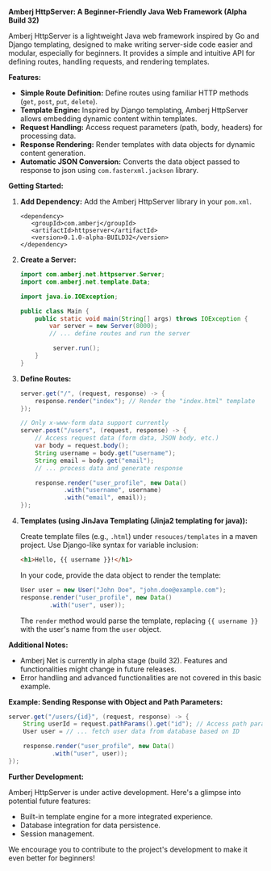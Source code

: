 **Amberj HttpServer: A Beginner-Friendly Java Web Framework (Alpha Build 32)**

Amberj HttpServer is a lightweight Java web framework inspired by Go and Django templating, designed to make writing server-side code easier and modular, especially for beginners. It provides a simple and intuitive API for defining routes, handling requests, and rendering templates.

**Features:**

- **Simple Route Definition:** Define routes using familiar HTTP methods (`get`, `post`, `put`, `delete`).
- **Template Engine:** Inspired by Django templating, Amberj HttpServer allows embedding dynamic content within templates.
- **Request Handling:** Access request parameters (path, body, headers) for processing data.
- **Response Rendering:** Render templates with data objects for dynamic content generation.
- **Automatic JSON Conversion:** Converts the data object passed to response to json using `com.fasterxml.jackson` library.

**Getting Started:**

1. **Add Dependency:**
   Add the Amberj HttpServer library in your `pom.xml`.
   ```
   <dependency>
      <groupId>com.amberj</groupId>
      <artifactId>httpserver</artifactId>
      <version>0.1.0-alpha-BUILD32</version>
   </dependency>
   ```

2. **Create a Server:**

   ```java
   import com.amberj.net.httpserver.Server;
   import com.amberj.net.template.Data;

   import java.io.IOException;

   public class Main {
       public static void main(String[] args) throws IOException {
           var server = new Server(8000);
           // ... define routes and run the server
   
            server.run();
       }
   }
   ```

3. **Define Routes:**

   ```java
   server.get("/", (request, response) -> {
       response.render("index"); // Render the "index.html" template
   });

   // Only x-www-form data support currently
   server.post("/users", (request, response) -> {
       // Access request data (form data, JSON body, etc.)
       var body = request.body();
       String username = body.get("username");
       String email = body.get("email");
       // ... process data and generate response

       response.render("user_profile", new Data()
               .with("username", username)
               .with("email", email));
   });
   ```

4. **Templates (using JinJava Templating (Jinja2 templating for java)):**

   Create template files (e.g., `.html`) under `resouces/templates` in a maven project. Use Django-like syntax for variable inclusion:

   ```html
   <h1>Hello, {{ username }}!</h1>
   ```

   In your code, provide the data object to render the template:

   ```java
   User user = new User("John Doe", "john.doe@example.com");
   response.render("user_profile", new Data()
           .with("user", user));
   ```

   The `render` method would parse the template, replacing `{{ username }}` with the user's name from the `user` object.

**Additional Notes:**

- Amberj Net is currently in alpha stage (build 32). Features and functionalities might change in future releases.
- Error handling and advanced functionalities are not covered in this basic example.

**Example: Sending Response with Object and Path Parameters:**

```java
server.get("/users/{id}", (request, response) -> {
    String userId = request.pathParams().get("id"); // Access path parameter
    User user = // ... fetch user data from database based on ID

    response.render("user_profile", new Data()
            .with("user", user));
});
```

**Further Development:**

Amberj HttpServer is under active development. Here's a glimpse into potential future features:

- Built-in template engine for a more integrated experience.
- Database integration for data persistence.
- Session management.

We encourage you to contribute to the project's development to make it even better for beginners!
